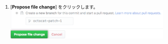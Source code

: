 1. [**Propose file change**] をクリックします。 ![ファイル変更の提案ボタン](/assets/images/help/repository/propose-file-change-quick-pull.png)
